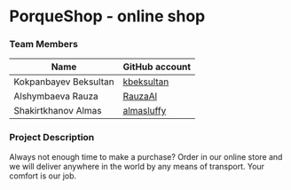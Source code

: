 # PorqueShop - online shop

### Team Members
| Name | GitHub account |
| --- | --- |
| Kokpanbayev Beksultan | [kbeksultan](https://github.com/kbeksultan/) |
| Alshymbaeva Rauza | [RauzaAl](https://github.com/RauzaAl) | 
| Shakirtkhanov Almas | [almasluffy](https://github.com/almasluffy) | 

### Project Description

Always not enough time to make a purchase? Order in our online store and we will deliver anywhere in the world by any means of transport. Your comfort is our job.
